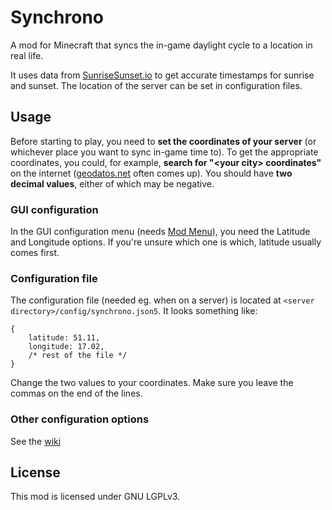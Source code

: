 # Synchrono

A mod for Minecraft that syncs the in-game daylight cycle to a location in real life.

It uses data from [SunriseSunset.io](https://sunrisesunset.io) to get accurate timestamps for sunrise and sunset. The location of the server can be set in configuration files.

## Usage

Before starting to play, you need to **set the coordinates of your server** (or whichever place you want to sync in-game time to). To get the appropriate coordinates, you could, for example, **search for "\<your city\> coordinates"** on the internet ([geodatos.net](https://www.geodatos.net/en/coordinates) often comes up). You should have **two decimal values**, either of which may be negative.

### GUI configuration

In the GUI configuration menu (needs [Mod Menu](https://modrinth.com/mod/modmenu)), you need the Latitude and Longitude options. If you're unsure which one is which, latitude usually comes first.

### Configuration file

The configuration file (needed eg. when on a server) is located at `<server directory>/config/synchrono.json5`. It looks something like:

```json5
{
    latitude: 51.11,
    longitude: 17.02,
    /* rest of the file */
}
```

Change the two values to your coordinates. Make sure you leave the commas on the end of the lines.

### Other configuration options

See the [wiki](https://github.com/verarr/synchrono/wiki/Configuration)

## License

This mod is licensed under GNU LGPLv3.
